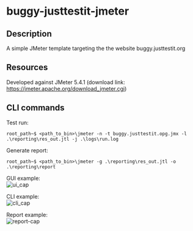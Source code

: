 # buggy-justtestit-jmeter

## Description
A simple JMeter template targeting the the website buggy.justtestit.org

## Resources
Developed against JMeter 5.4.1 (download link: https://jmeter.apache.org/download_jmeter.cgi)

## CLI commands
Test run:
```
root_path~$ <path_to_bin>\jmeter -n -t buggy.justtestit.opg.jmx -l .\reporting\res_out.jtl -j .\logs\run.log
```
Generate report:   
```
root_path~$ <path_to_bin>\jmeter -g .\reporting\res_out.jtl -o .\reporting\report
```
  
GUI example:  
![ui_cap](https://user-images.githubusercontent.com/6401440/136859198-29811d4c-1eaf-4cdf-9f16-b842d07c9ca8.jpg)
  
CLI example:  
![cli_cap](https://user-images.githubusercontent.com/6401440/136859230-72351ced-8058-4dbe-849b-74decce62ad8.jpg)
  
Report example:  
![report-cap](https://user-images.githubusercontent.com/6401440/136859253-ecf453a4-7169-4b2b-bd57-1eabe596ae78.jpg)
